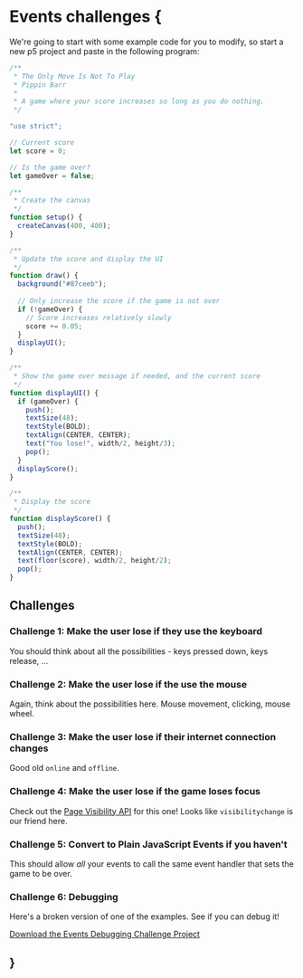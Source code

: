 # Events challenges {
   
We're going to start with some example code for you to modify, so start a new p5 project and paste in the following program:

```javascript
/**
 * The Only Move Is Not To Play
 * Pippin Barr
 *
 * A game where your score increases so long as you do nothing.
 */

"use strict";

// Current score
let score = 0;

// Is the game over?
let gameOver = false;

/**
 * Create the canvas
 */
function setup() {
  createCanvas(400, 400);
}

/**
 * Update the score and display the UI
 */
function draw() {
  background("#87ceeb");
  
  // Only increase the score if the game is not over
  if (!gameOver) {
    // Score increases relatively slowly
    score += 0.05;
  }
  displayUI();
}

/**
 * Show the game over message if needed, and the current score
 */
function displayUI() {
  if (gameOver) {
    push();
    textSize(48);
    textStyle(BOLD);
    textAlign(CENTER, CENTER);
    text("You lose!", width/2, height/3);
    pop();
  }
  displayScore();
}

/**
 * Display the score
 */
function displayScore() {
  push();
  textSize(48);
  textStyle(BOLD);
  textAlign(CENTER, CENTER);
  text(floor(score), width/2, height/2);
  pop();
}
```
    
## Challenges

### Challenge 1: Make the user lose if they use the keyboard

You should think about all the possibilities - keys pressed down, keys release, ...

### Challenge 2: Make the user lose if the use the mouse

Again, think about the possibilities here. Mouse movement, clicking, mouse wheel.

### Challenge 3: Make the user lose if their internet connection changes

Good old `online` and `offline`.

### Challenge 4: Make the user lose if the game loses focus

Check out the [Page Visibility API](https://developer.mozilla.org/en-US/docs/Web/API/Page_Visibility_API#examples) for this one! Looks like `visibilitychange` is our friend here.

### Challenge 5: Convert to Plain JavaScript Events if you haven't

This should allow *all* your events to call the same event handler that sets the game to be over.

### Challenge 6: Debugging

Here's a broken version of one of the examples. See if you can debug it!

[Download the Events Debugging Challenge Project](./debugging-events-challenge.zip)
    
## }